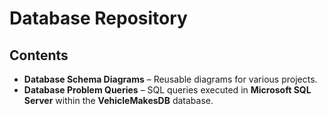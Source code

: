 # Database Repository  

## Contents  
- **Database Schema Diagrams** – Reusable diagrams for various projects.  
- **Database Problem Queries** – SQL queries executed in **Microsoft SQL Server** within the **VehicleMakesDB** database.  
